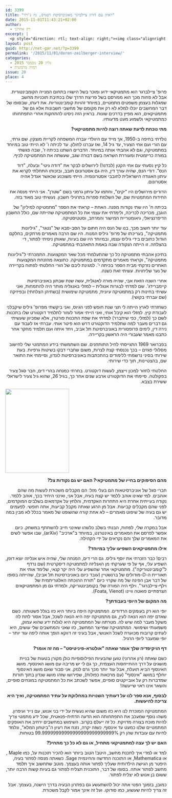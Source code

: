 ```yaml
---
id: 3399
title: "ראיון עם דורון ציילברגר מאוניברסיטת רטגרס, ניו ג'רזי"
date: 2015-11-01T11:43:21+02:00
author:
  - רון אהרוני
excerpt: |
  <p style="direction: rtl; text-align: right;"><img class="alignright  wp-image-3438" src="{{site.baseurl}}/assets/img/2015/10/Doron_Zeilberger_circa_2005-228x300.jpg" alt="Doron_Zeilberger_(circa_2005)" width="118" height="155" />פרופ' ציילברגר הוא מתמטיקאי ידוע ומוכר בשל הישגיו בתחום המנייה הקומבינטורית. אבל לא פחות מכך הוא מפורסם בשל פריצת הדרך שלו בכתיבת תוכניות מחשב שמגלות בעצמן משפטים מתמטיים, במיוחד זהויות קומבינטוריות. את דעתו, שבסופו של דבר המחשבים יוכלו למלא לא רק את מקומם של מחשבי חשבונות אלא גם של מתמטיקאים, הוא מפיץ בדרכים שונות. בראיון הזה ניסינו להתחקות אחרי התפתחותו כמתמטיקאי ולשמוע מעט מדעותיו.</p>
layout: post
guid: http://net-gar.net/?p=3399
permalink: '/2015/11/01/doron-zeilberger-interview/'
categories:
  - גליון 20 נובמבר 2015
  - דמות מתמטית
issue: 20
place: 4
---
```

<p style="direction: rtl; text-align: right;">
  פרופ' ציילברגר הוא מתמטיקאי ידוע ומוכר בשל הישגיו בתחום המנייה הקומבינטורית. אבל לא פחות מכך הוא מפורסם בשל פריצת הדרך שלו בכתיבת תוכניות מחשב שמגלות בעצמן משפטים מתמטיים, במיוחד זהויות קומבינטוריות. את דעתו, שבסופו של דבר המחשבים יוכלו למלא לא רק את מקומם של מחשבי חשבונות אלא גם של מתמטיקאים, הוא מפיץ בדרכים שונות. בראיון הזה ניסינו להתחקות אחרי התפתחותו כמתמטיקאי ולשמוע מעט מדעותיו.
</p>

<p style="direction: rtl; text-align: right;">
  <strong>מתי נוכחת לדעת שאתה רוצה להיות מתמטיקאי?</strong>
</p>

<p style="direction: rtl; text-align: right;">
  נולדתי בחיפה ב-1950, אך מייד עם היוולדי עברה המשפחה לקריית מוצקין. שם גרתי, עם הורי ועם אחי הצעיר, עד גיל 14, ואז עברנו לחולון. עד לכיתה ו' לא הייתי טוב במיוחד במתמטיקה, וגם לא אהבתי אותה במיוחד. הדברים השתנו בכיתה ז', שבה פגשתי במורה כריזמטית ומעוררת השראה בשם דבורה שגב, שעשתה את המתמטיקה לכיף.
</p>

<p style="direction: rtl; text-align: right;">
  כל קיץ נסעתי עם אחי הקטן (לבדנו!) לירושלים לבקר את "דודה גיטי" ובעלה, "דוד הנס". דודי הנס, שהיה עורך דין, היה גם אסטרונום חובב, ובזכותו התחלתי לקרוא את עיתון האגודה הישראלית לחובבי אסטרונומיה. הייתי משוכנע שכאשר אגדל אהיה אסטרונום.
</p>

<p style="direction: rtl; text-align: right;">
  הדודים מירושלים היו "יקים", וחתמו על עיתון גרמני בשם "שטרן". אני הייתי מנסה את החידות המתמטיות שם, של השלמת ספרות בתרגילי חשבון. נעשיתי טוב מאוד בזה.
</p>

<p style="direction: rtl; text-align: right;">
  בכיתה ח' היו שתי נקודות מפנה. האחת – קראתי את הספר "מתמטיקה למיליון" של הוגבן, מכריכה לכריכה, ולימדתי את עצמי את כל המתמטיקה שהייתה שם, כולל החשבון הדיפרנציאלי, גיאומטריית המישור והמרחב, וסטטיסטיקה.
</p>

<p style="direction: rtl; text-align: right;">
  עוד יותר חשוב מכך, בנו של הנס היה חתום על הסב-סבא של "נטגר", "גיליונות מתמטיקה", בעריכתו של פרופ' גיליס המנוח. היו שם הרבה מאמרים מרתקים, בחלקם הגדול כתובים בידי גיליס עצמו, ובמיוחד היו שם בעיות, שאותן ניסיתי לפתור, די בהצלחה. זו הייתה הנקודה שבה באמת התאהבתי במתמטיקה.
</p>

<p style="direction: rtl; text-align: right;">
  בתיכון אהבתי מתמטיקה כל כך שהתעלמתי מכל שאר המקצועות. התמכרתי ל"גיליונות מתמטיקה", וקראתי מאמרים מתקדמים במתמטיקה. כתוצאה מהזנחת המקצועות האחרים נזרקתי מבית הספר בכיתה י'. למגינת ליבם של הורי החלטתי לפתוח בקריירה של נער שליחויות. עשיתי זאת כשנה.
</p>

<p style="direction: rtl; text-align: right;">
  אחרי השנה הזאת אבי, שהיה מורה לאנגלית, עשה שנת שבתון באוניברסיטת קיימברידג'. שם למדתי לבגרות אנגלית – למזלי באנגליה מותר היה להתמחות, ואני עשיתי בחינות רק במתמטיקה עיונית, מתמטיקה שימושית (בשתיהן הצלחתי) ובפיזיקה (שם עברתי בקושי).
</p>

<p style="direction: rtl; text-align: right;">
  כשחזרתי לארץ הייתה לי חצי שנת חופש לפני הגיוס, ואני ביקשתי מפרופ' גיליס שיקבלני לעבודת קיץ. למזלי הוא קיבל אותי, ואני הייתי אמור לעזור לתלמיד דוקטורט שלו בתכנות. לשם כך (למזלי, כפי שיתברר) למדתי את שפת התכנות פורטרן, אלא שמכיוון שעשיתי גם דברים מעבר למה שתלמיד הדוקטורט דרש הוא פיטר אותי. עברתי אז לעבוד עם נירה דין, לימים פרופסורית באוניברסיטת תל אביב, ויחד איתה ועם תלמיד מחקר אחר כתבנו מאמר שעבורי היה הראשון בקריירה.
</p>

<p style="direction: rtl; text-align: right;">
  בפברואר 1969 התגייסתי לחיל התותחנים. שם השתמשתי בידע המתמטי שלי לחישוב מסלולי פגזים – בכך נכנסתי קצת לצרות, משום שחברי דבקו בשיטות גרפיות. בעת שירותי בסיני נרשמתי ללימודים בהתכתבות באוניברסיטת לונדון, וסיימתי את התואר שם, בהצטיינות, תוך כדי שירותי.
</p>

<p style="direction: rtl; text-align: right;">
  החלטתי לחזור למכון וייצמן, לעשות דוקטורט. בחרתי כמנחה בהרי דים, חבר סגל צעיר בפקולטה. סיימתי את הדוקטורט ארבע שנים אחר כך, בגיל 26, שהוא גיל צעיר לישראלי ששירת בצבא.
</p>

<img class="aligncenter wp-image-3438 " src="{{site.baseurl}}/assets/img/2015/10/Doron_Zeilberger_circa_2005-228x300.jpg" alt="" width="199" height="262" /> 

<p style="direction: rtl; text-align: center;">
  <p style="direction: rtl; text-align: right;">
    <strong>מהם הסיפוקים בחייו של מתמטיקאי? האם יש גם נקודות צל?</strong>
  </p>
  
  <p style="direction: rtl; text-align: right;">
    חברי סגל של אוניברסיטאות הם בעלי מזל: הם מקבלים משכורת לעשות מה שהם אוהבים. למי שאינו אוהב ללמד יש קצת בעיה, אבל אני, ואינני היחיד בכך, אוהב ללמד. נקודה בעייתית אחרת היא התחרות האקדמית, והלחץ על אקדמאים בשלבים המוקדמים, לפני שהם מקבלים קביעות. אבל מן הרגע שאתה מקבל קביעות, אתה חופשי. לפעמים יש גם בעיה של שיפוט מאמרים – לא אחת קורה שהשופט של מאמר בכלל לא מבין במה מדובר.
  </p>
  
  <p style="direction: rtl; text-align: right;">
    אבל במקרה שלי, לפחות, הבנתי בשלב כלשהו שאינני חייב להשתתף במשחק. כיום אפשר לפרסם את המאמרים באינטרנט, במיוחד ב"ארכיב" (arXiv), שבו אפשר לשים את המאמרים שלך והם נקראים על ידי הקהילה.
  </p>
  
  <p style="direction: rtl; text-align: right;">
    <strong>אילו מתמטיקאים השפיעו עליך במיוחד?</strong>
  </p>
  
  <p style="direction: rtl; text-align: right;">
    רבים! כבר הזכרתי את יוסף גיליס. גם הרי דים, המנחה שלי, שהיה איש אנליזה יוצא דופן, השפיע עלי, אף על פי שערקתי מן האנליזה למתמטיקה דיסקרטית (שם נרדף ל"קומבינטוריקה"). מתמטיקאי אחר שהשפיע עלי היה יקר קנאי, שלימד אותי את תאוריית ה-D-מודולים של ברנשטיין (עובד כיום באוניברסיטת תל אביב), שהייתה בסופו של דבר אבן הפינה של מה שקרוי כיום "תורת ההוכחה האלגוריתמית של וילף-ציילברגר". וילף היה המורה שלי בקומבינטוריקה, ולמדתי גם מן המתמטיקאים הצרפתיים פואטה וויינו (Foata, Vienot).
  </p>
  
  <p style="direction: rtl; text-align: right;">
    <strong>מה המקום של היופי בעבודתך?</strong>
  </p>
  
  <p style="direction: rtl; text-align: right;">
    יופי הוא רק בעומקים הרדודים. המתמטיקה היפה ביותר היא כזו בגלל פשטותה. כשם שאדם יפה הוא הנאה לעין, גם מתמטיקה יפה היא הנאה לשכל, אבל אסור לתת לה משקל מעבר למה שיש לה. מטרתה של המתמטיקה היא לגלות ידע שהוא עמוק, משמעותי ושימושי. המתמטיקה שמייצר המחשב, כזו שאני והמחשבים שלי עושים, היא לעתים קרובות מכוערת לשכל האנושי, אבל בעיני זה דווקא הופך אותה ליפה עוד יותר – יופי שמעבר ליופי הרגיל.
  </p>
  
  <p style="direction: rtl; text-align: right;">
    <strong>דף הויקיפדיה שלך אומר שאתה "אולטרא-פיניטיסט" – מה זה אומר?</strong>
  </p>
  
  <p style="direction: rtl; text-align: right;">
    כשם שאתה (רון אהרוני) טוען שהבעיות הפילוסופיות כולן מקורן בטעות של בניית מושגים על דרך ההתייחסות העצמית, כך גם לי יש מריבה עם מושג האינסוף. מושג האינסוף הביא תועלת, אבל עוד יותר מכך גרם לנזק. אני סבור שאם מושג האינסוף יוחלף במושג "אינסוף" (עם מרכאות כפולות), שפירושו שזהו מושג שנדון בתוך תורות שמדברות רק על אובייקטים סופיים, אפשר לשכתב את כל המתמטיקה במונחים סופיים, והשאר אינו ראוי שייעשה!
  </p>
  
  <p style="direction: rtl; text-align: right;">
    <strong>לבסוף, אנא ספר לנו על דעותיך השנויות במחלוקת על עתיד המתמטיקה, ואיך היא צריכה להיעשות.</strong>
  </p>
  
  <p style="direction: rtl; text-align: right;">
    המתמטיקה המוכרת לנו היא כזו משום שהיא נעשית על ידי בני אנוש, עם נייר ועיפרון. משהו נוסף שמעכב את התפתחותה הוא הדעה הדתית-פנאטית, שכל ידע מתמטי צריך להיות מוכח בצורה מדויקת. כל זה ייעלם בקרוב. השימוש במחשבים ירחיב את האופקים המתמטיים שלנו כמעט עד אינסוף. כשזה יקרה, נזנח את רעיון ה"ביטחון המלא", ונלמד לחיות עם עובדות שהן רק 99.99999999999999999999999999% בטוחות.
  </p>
  
  <p style="direction: rtl; text-align: right;">
    <strong>האם יש לך עצה למתמטיקאי מתחיל, או גם לא כל כך מתחיל?</strong>
  </p>
  
  <p style="direction: rtl; text-align: right;">
    למד או למדי איך לתכנת מחשב, היטב! הטוב ביותר הוא להכיר תוכנות על, כמו Maple , או Mathematica, או התוכנה החדשה והחינמית Sage. כשאתה מנסה לפתור בעיה, היפטר מן הגישה הילדותית שעליך לפתור אותה בעצמך. מוטב שתחשוב איך תלמד מחשב לפתור אותה. בסופו של דבר, התוכנית תצליח לפתור גם בעיות קשות הרבה יותר, ששום בן אנוש לא יצליח לפתור.
  </p>
  
  <p style="direction: rtl; text-align: right;">
    כמובן, בזמנך הפנוי אתה יכול להשתעשע גם בפתרון הבעיה בדרך הישנה, בעצמך. אבל זה צריך להיות שעשוע, כמו סודוקו. ועל זה אינך אמור לקבל משכורת.
  </p>